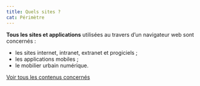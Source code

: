 ```yaml
---
title: Quels sites ?
cat: Périmètre
---
```


**Tous les sites et applications** utilisées au travers d’un navigateur web sont concernés :

- les sites internet, intranet, extranet et progiciels ;
- les applications mobiles ;
- le mobilier urbain numérique.

[Voir tous les contenus concernés](obligations/champ-application/#contenus-concernes)
